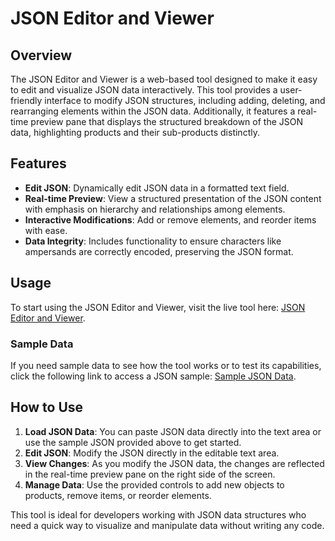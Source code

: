# JSON Editor and Viewer

## Overview
The JSON Editor and Viewer is a web-based tool designed to make it easy to edit and visualize JSON data interactively. This tool provides a user-friendly interface to modify JSON structures, including adding, deleting, and rearranging elements within the JSON data. Additionally, it features a real-time preview pane that displays the structured breakdown of the JSON data, highlighting products and their sub-products distinctly.

## Features
- **Edit JSON**: Dynamically edit JSON data in a formatted text field.
- **Real-time Preview**: View a structured presentation of the JSON content with emphasis on hierarchy and relationships among elements.
- **Interactive Modifications**: Add or remove elements, and reorder items with ease.
- **Data Integrity**: Includes functionality to ensure characters like ampersands are correctly encoded, preserving the JSON format.

## Usage
To start using the JSON Editor and Viewer, visit the live tool here: [JSON Editor and Viewer](https://berodtm.github.io/work-projects-lbg/json-viewer/).

### Sample Data
If you need sample data to see how the tool works or to test its capabilities, click the following link to access a JSON sample: [Sample JSON Data](https://github.com/Berodtm/work-projects-lbg/blob/main/json-viewer/json-code-sample.txt).

## How to Use
1. **Load JSON Data**: You can paste JSON data directly into the text area or use the sample JSON provided above to get started.
2. **Edit JSON**: Modify the JSON directly in the editable text area.
3. **View Changes**: As you modify the JSON data, the changes are reflected in the real-time preview pane on the right side of the screen.
4. **Manage Data**: Use the provided controls to add new objects to products, remove items, or reorder elements.

This tool is ideal for developers working with JSON data structures who need a quick way to visualize and manipulate data without writing any code.

